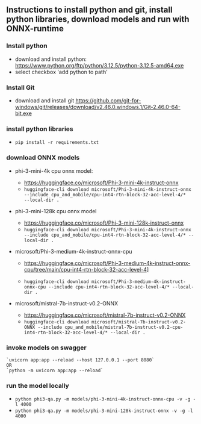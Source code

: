 ## Instructions to install python and git, install python libraries, download models and run with ONNX-runtime

### Install python
- download and install python: https://www.python.org/ftp/python/3.12.5/python-3.12.5-amd64.exe
- select checkbox 'add python to path'

### Install Git
- download and install git https://github.com/git-for-windows/git/releases/download/v2.46.0.windows.1/Git-2.46.0-64-bit.exe

### install python libraries
- `pip install -r requirements.txt`

### download ONNX models
- phi-3-mini-4k cpu onnx model:
    - https://huggingface.co/microsoft/Phi-3-mini-4k-instruct-onnx
    - `huggingface-cli download microsoft/Phi-3-mini-4k-instruct-onnx --include cpu_and_mobile/cpu-int4-rtn-block-32-acc-level-4/*    --local-dir .`
- phi-3-mini-128k cpu onnx model
    - https://huggingface.co/microsoft/Phi-3-mini-128k-instruct-onnx
    - `huggingface-cli download microsoft/Phi-3-mini-4k-instruct-onnx --include cpu_and_mobile/cpu-int4-rtn-block-32-acc-level-4/* --local-dir .`

- microsoft/Phi-3-medium-4k-instruct-onnx-cpu
    - https://huggingface.co/microsoft/Phi-3-medium-4k-instruct-onnx-cpu/tree/main/cpu-int4-rtn-block-32-acc-level-4] 

    - `huggingface-cli download microsoft/Phi-3-medium-4k-instruct-onnx-cpu --include cpu-int4-rtn-block-32-acc-level-4/* --local-dir .`

- microsoft/mistral-7b-instruct-v0.2-ONNX
    - https://huggingface.co/microsoft/mistral-7b-instruct-v0.2-ONNX
    - `huggingface-cli download microsoft/mistral-7b-instruct-v0.2-ONNX --include cpu_and_mobile/mistral-7b-instruct-v0.2-cpu-int4-rtn-block-32-acc-level-4/* --local-dir .`

### invoke models on swagger
    `uvicorn app:app --reload --host 127.0.0.1 --port 8080`
    OR
    `python -m uvicorn app:app --reload`

### run the model locally
- `python phi3-qa.py -m models/phi-3-mini-4k-instruct-onnx-cpu -v -g -l 4000`
- `python phi3-qa.py -m models/phi-3-mini-128k-instruct-onnx -v -g -l 4000`